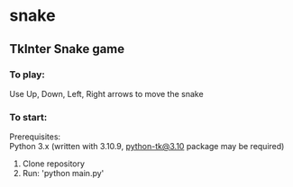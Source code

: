 # snake
## TkInter Snake game

### To play:
Use Up, Down, Left, Right arrows to move the snake

### To start:
Prerequisites: <br />
Python 3.x (written with 3.10.9, python-tk@3.10 package may be required) <br />

1. Clone repository 
2. Run: 'python main.py'
